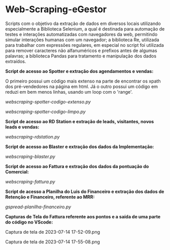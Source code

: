 # Web-Scraping-eGestor

Scripts com o objetivo da extração de dados em diversos locais utilizando especialmente a Biblioteca Selenium, a qual é destinada para automação de testes e interações automatizadas com navegadores da web, permitindo simular interações humanas com um navegador; a biblioteca Re, utilizada para trabalhar com expressões regulares, em especial no script foi utilizada para remover caracteres não alfanuméricos e prefixos antes de algumas palavras; a biblioteca Pandas para tratamento e manipulação dos dados extraídos.


**Script de acesso ao Spotter e extração dos agendamentos e vendas:**

O primeiro possui um código mais extenso na parte de encontrar os xpath dos pré-vendedores na página em html. Já o outro possui um código em reduzi em bem menos linhas, usando um loop com o 'range'.

_webscraping-spotter-codigo-extenso.py_

_webscraping-spotter-codigo-limpo.py_

**Script de acesso ao RD Station e extração de leads, visitantes, novos leads e vendas:**

_webscraping-rdstation.py_

**Script de acesso ao Blaster e extração dos dados da Implementação:**

_webscraping-blaster.py_

**Script de acesso ao Fattura e extração dos dados da pontuação do Comercial:**

_webscraping-fattura.py_

**Script de acesso a Planilha do Luis do Financeiro e extração dos dados de Retenção e Financeiro, referente ao MRR:**

_gspread-planilha-financeiro.py_

**Capturas de Tela do Fattura referente aos pontos e a saída de uma parte do código no VScode:**

Captura de tela de 2023-07-14 17-52-09.png

Captura de tela de 2023-07-14 17-55-08.png

